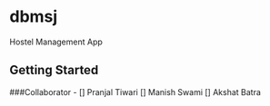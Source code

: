 # dbmsj

Hostel Management App

## Getting Started

###Collaborator -
   [] Pranjal Tiwari
   [] Manish Swami
   [] Akshat Batra

